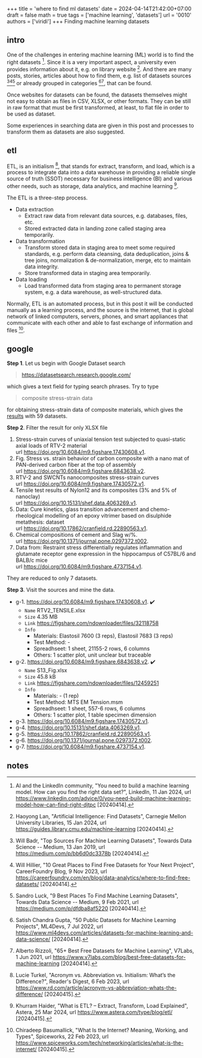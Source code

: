 +++
title = 'where to find ml datasets'
date = 2024-04-14T21:42:00+07:00
draft = false
math = true
tags = ['machine learning', 'datasets']
url = '0010'
authors = ['viridi']
+++
Finding machine learning datasets <!--more-->


## intro
One of the challenges in entering machine learning (ML) world is to find the right datasets [^ailinkedin_2024]. Since it is a very important aspect, a university even provides information about it, e.g. on library website [^lan_2024]. And there are many posts, stories, articles about how to find them, e.g. list of datasets sources [^badr_2019][^hillier_2023][^luck_2021] or already grouped in categories [^gupta_2022][^rizzoli_2021], that can be found.

Once websites for datasets can be found, the datasets themselves might not easy to obtain as files in CSV, XLSX, or other formats. They can be still in raw format that must be first transformed, at least, to flat file in order to be used as dataset.

Some experiences in searching data are given in this post and processes to transform them as datasets are also suggested.


## etl
ETL, is an initialism [^turkel_2023], that stands for extract, transform, and load, which is a process to integrate data into a data warehouse in providing a reliable single source of truth (SSOT) necessary for business intelligence (BI) and various other needs, such as storage, data analytics, and machine learning [^haider_2024].

The ETL is a three-step process.

+ Data extraction
  - Extract raw data from relevant data sources, e.g. databases, files, etc.
  - Stored extracted data in landing zone called staging area temporarily.
+ Data transformation
  - Transform stored data in staging area to meet some required standards, e.g. perform data cleansing, data deduplication, joins & tree joins, normalization & de-normalization, merge, etc to maintain data integrity.
  - Store transformed data in staging area temporarily.
+ Data loading
  - Load transformed data from staging area to permanent storage system, e.g. a data warehouse, as well-structured data.

Normally, ETL is an automated process, but in this post it will be conducted manually as a learning process, and the source is the internet, that is global network of linked computers, servers, phones, and smart appliances that communicate with each other and able to fast exchange of information and files [^basumallick_2023].


## google
**Step 1**. Let us begin with Google Dataset search

> https://datasetsearch.research.google.com/

which gives a text field for typing search phrases. Try to type

> composite stress-strain data

for obtaining stress-strain data of composite materials, which gives the [results](https://datasetsearch.research.google.com/search?query=composite%20stress-strain%20data) with 59 datasets.

**Step 2**. Filter the result for only XLSX file

1. Stress-strain curves of uniaxial tension test subjected to quasi-static axial loads of RTV-2 material \
url https://doi.org/10.6084/m9.figshare.17430608.v1.
2. Fig. Stress vs. strain behavior of carbon composite with a nano mat of PAN-derived carbon fiber at the top of assembly \
url https://doi.org/10.6084/m9.figshare.6843638.v2.
3. RTV-2 and SWCNTs nanocomposites stress-strain curves \
url https://doi.org/10.6084/m9.figshare.17430572.v1.
4. Tensile test results of Nylon12 and its composites (3% and 5% of nanoclay) \
url https://doi.org/10.15131/shef.data.4063269.v1.
5. Data: Cure kinetics, glass transition advancement and chemo-rheological modelling of an epoxy vitrimer based on disulphide metathesis: dataset \
url https://doi.org/10.17862/cranfield.rd.22890563.v1.
6. Chemical compositions of cement and Slag w/%. \
url https://doi.org/10.1371/journal.pone.0297372.t002.
7. Data from: Restraint stress differentially regulates inflammation and glutamate receptor gene expression in the hippocampus of C57BL/6 and BALB/c mice \
url https://doi.org/10.6084/m9.figshare.4737154.v1.

They are reduced to only 7 datasets.

**Step 3**. Visit the sources and mine the data.

+ g-1. https://doi.org/10.6084/m9.figshare.17430608.v1. :heavy_check_mark:
  - `Name` RTV2_TENSILE.xlsx
  - `Size` 4.35 MB
  - `Link` https://figshare.com/ndownloader/files/32118758
  - `Info`
    + Materials: Elastosil 7600 (3 reps), Elastosil 7683 (3 reps)
    + Test Method: -
    + Spreadhseet: 1 sheet, 21155-2 rows, 6 columns
    + Others: 1 scatter plot, unit unclear but traceable
+ g-2. https://doi.org/10.6084/m9.figshare.6843638.v2. :heavy_check_mark:
  - `Name` S13_Fig.xlsx
  - `Size` 45.8 kB
  - `Link` https://figshare.com/ndownloader/files/12459251
  - `Info`
    + Materials: - (1 rep)
    + Test Method: MTS EM Tension.msm
    + Spreadhseet: 1 sheet, 557-6 rows, 6 columns
    + Others: 1 scatter plot, 1 table specimen dimension
+ g-3. https://doi.org/10.6084/m9.figshare.17430572.v1.
+ g-4. https://doi.org/10.15131/shef.data.4063269.v1.
+ g-5. https://doi.org/10.17862/cranfield.rd.22890563.v1.
+ g-6. https://doi.org/10.1371/journal.pone.0297372.t002.
+ g-7. https://doi.org/10.6084/m9.figshare.4737154.v1.


## notes
[^ailinkedin_2024]: AI and the LinkedIn community, "You need to build a machine learning model. How can you find the right data set?", LinkedIn, 11 Jan 2024, url https://www.linkedin.com/advice/0/you-need-build-machine-learning-model-how-can-find-right-djtpc [20240414].
[^lan_2024]: Haoyong Lan, "Artificial Intelligence: Find Datasets", Carnegie Mellon University Libraries, 15 Jan 2024, url https://guides.library.cmu.edu/machine-learning [20240414].
[^badr_2019]: Will Badr, "Top Sources For Machine Learning Datasets", Towards Data Science -- Medium, 13 Jan 2019, url https://medium.com/p/bb6d0dc3378b [20240414].
[^basumallick_2023]: Chiradeep Basumallick, "What Is the Internet? Meaning, Working, and Types", Spiceworks, 22 Feb 2023, url https://www.spiceworks.com/tech/networking/articles/what-is-the-internet/ [20240415].
[^gupta_2022]: Satish Chandra Gupta, "50 Public Datasets for Machine Learning Projects", ML4Devs, 7 Jul 2022, url https://www.ml4devs.com/articles/datasets-for-machine-learning-and-data-science/ [20240414].
[^haider_2024]: Khurram Haider, "What is ETL? – Extract, Transform, Load Explained", Astera, 25 Mar 2024, url https://www.astera.com/type/blog/etl/ [20240415].
[^hillier_2023]: Will Hillier, "10 Great Places to Find Free Datasets for Your Next Project", CareerFoundry Blog, 9 Nov 2023, url https://careerfoundry.com/en/blog/data-analytics/where-to-find-free-datasets/ [20240414].
[^luck_2021]: Sandro Luck, "9 Best Places To Find Machine Learning Datasets", Towards Data Science -- Medium, 9 Feb 2021, url https://medium.com/p/dfdba8af5220 [20240414].
[^rizzoli_2021]: Alberto Rizzoli, "65+ Best Free Datasets for Machine Learning", V7Labs, 1 Jun 2021, url https://www.v7labs.com/blog/best-free-datasets-for-machine-learning [20240414].
[^turkel_2023]: Lucie Turkel, "Acronym vs. Abbreviation vs. Initialism: What’s the Difference?", Reader's Digest, 6 Feb 2023, url https://www.rd.com/article/acronym-vs-abbreviation-whats-the-difference/ [20240415].
